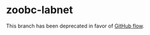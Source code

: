 # zoobc-labnet

This branch has been deprecated in favor of [GitHub flow](https://guides.github.com/introduction/flow/).
